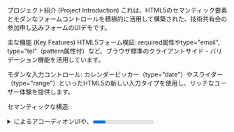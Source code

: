 プロジェクト紹介 (Project Introduction)
これは、HTML5のセマンティック要素とモダンなフォームコントロールを積極的に活用して構築された、技術共有会の参加申し込みフォームのUIデモです。

主な機能 (Key Features)
HTML5フォーム検証: required属性やtype="email", type="tel"（pattern属性付）など、ブラウザ標準のクライアントサイド・バリデーション機能を活用しています。

モダンな入力コントロール: カレンダーピッカー（type="date"）やスライダー（type="range"）といったHTML5の新しい入力タイプを使用し、リッチなユーザー体験を提供します。

セマンティックな構造: <details>/<summary>によるアコーディオンUIや、<progress>による入力進捗の視覚化など、JavaScriptに依存しないセマンティックなマークアップを採用しています。

動的UI（連携想定）: input type="range"（参加意欲度）の値を<span id="range-value">に動的に反映させるなど、JavaScriptによるインタラクティブな機能実装を想定した構造です。